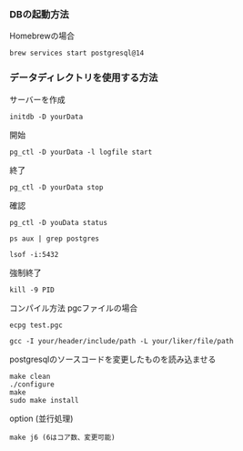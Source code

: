### DBの起動方法
Homebrewの場合
```
brew services start postgresql@14
```

### データディレクトリを使用する方法
サーバーを作成
```
initdb -D yourData
```
開始
```
pg_ctl -D yourData -l logfile start
```
終了
```
pg_ctl -D yourData stop
```
確認
```
pg_ctl -D youData status
```
```
ps aux | grep postgres
```
```
lsof -i:5432
```
強制終了
```
kill -9 PID
```

コンパイル方法
pgcファイルの場合
```
ecpg test.pgc
```
```
gcc -I your/header/include/path -L your/liker/file/path
```

postgresqlのソースコードを変更したものを読み込ませる
```
make clean
./configure
make
sudo make install
```
option (並行処理)
```
make j6 (6はコア数、変更可能)
```

